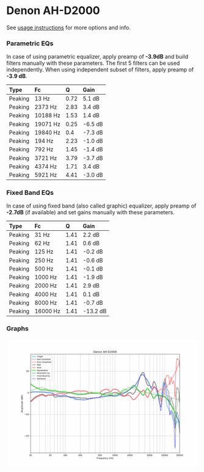 # Denon AH-D2000
See [usage instructions](https://github.com/jaakkopasanen/AutoEq#usage) for more options and info.

### Parametric EQs
In case of using parametric equalizer, apply preamp of **-3.9dB** and build filters manually
with these parameters. The first 5 filters can be used independently.
When using independent subset of filters, apply preamp of **-3.9 dB**.

| Type    | Fc       |    Q | Gain    |
|:--------|:---------|:-----|:--------|
| Peaking | 13 Hz    | 0.72 | 5.1 dB  |
| Peaking | 2373 Hz  | 2.83 | 3.4 dB  |
| Peaking | 10188 Hz | 1.53 | 1.4 dB  |
| Peaking | 19071 Hz | 0.25 | -6.5 dB |
| Peaking | 19840 Hz | 0.4  | -7.3 dB |
| Peaking | 194 Hz   | 2.23 | -1.0 dB |
| Peaking | 792 Hz   | 1.45 | -1.4 dB |
| Peaking | 3721 Hz  | 3.79 | -3.7 dB |
| Peaking | 4374 Hz  | 1.71 | 3.4 dB  |
| Peaking | 5921 Hz  | 4.41 | -3.0 dB |

### Fixed Band EQs
In case of using fixed band (also called graphic) equalizer, apply preamp of **-2.7dB**
(if available) and set gains manually with these parameters.

| Type    | Fc       |    Q | Gain     |
|:--------|:---------|:-----|:---------|
| Peaking | 31 Hz    | 1.41 | 2.2 dB   |
| Peaking | 62 Hz    | 1.41 | 0.6 dB   |
| Peaking | 125 Hz   | 1.41 | -0.2 dB  |
| Peaking | 250 Hz   | 1.41 | -0.6 dB  |
| Peaking | 500 Hz   | 1.41 | -0.1 dB  |
| Peaking | 1000 Hz  | 1.41 | -1.9 dB  |
| Peaking | 2000 Hz  | 1.41 | 2.9 dB   |
| Peaking | 4000 Hz  | 1.41 | 0.1 dB   |
| Peaking | 8000 Hz  | 1.41 | -0.7 dB  |
| Peaking | 16000 Hz | 1.41 | -13.2 dB |

### Graphs
![](./Denon%20AH-D2000.png)